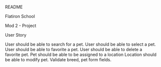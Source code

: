 README

Flatiron School

Mod 2 - Project

User Story

User should be able to search for a pet.
User should be able to select a pet.
User should be able to favorite a pet.
User should be able to delete a favorite pet.
Pet should be able to be assigned to a location
Location should be able to modify pet.
Validate breed, pet form fields.